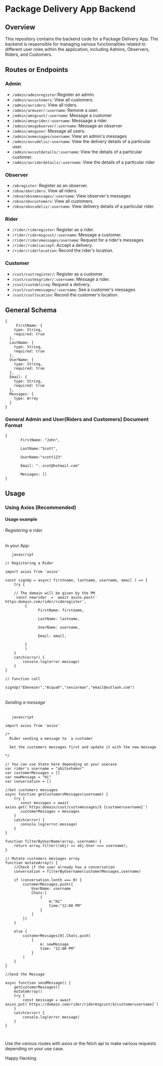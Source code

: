 # Package Delivery App Backend

## Overview

This repository contains the backend code for a Package Delivery App. The backend is responsible for managing various functionalities related to different user roles within the application, including Admins, Observers, Riders, and Customers.

## Routes or Endpoints

### Admin
- `/admin/adminregister`:Register an admin.
- `/admin/avcustomers`: View all customers.
- `/admin/avriders`: View all riders.
- `/admin/armuser/:username`: Remove a user.
- `/admin/amsgcust/:username`: Message a customer
- `/admin/amsgrider/:username`: Messaage a rider
- `/admin/amsgobserver/:username`: Message an observer
- `/admin/amsguser`: Message all users.
- `/admin/avmessages/username`: View an admin's messages
- `/admin/avcudeliv/:username`: View the delivery details of a particular user.
- `/admin/avcustdetails/:username`: View the details of a particular customer.
- `/admin/avriderdetails/:username`: View the details of a particular rider

### Observer

- `/obregister`: Register as an observer.
- `/obse/obvriders`: View all riders.
- `/obse/obsvmessages/:username`: View observer's messages
- `/obse/obvcustomers`: View all customers.
- `/obse/obvcudeliv/:username`: View delivery details of a particular rider.

### Rider

- `/rider/rideregister`: Register as a rider.
- `/rider/ridermsgcust/:username`: Message a customer.
- `/rider/ridervmessages/username`: Request for a rider's messages
- `/rider/rideliaccept`: Accept a delivery.
- `/rider/riderlocation`: Record the rider's location.

### Customer

- `/cust/custregister/`: Register as a customer.
- `/cust/custmsgrider/:username`: Message a rider.
- `/cust/custdelireq`: Request a delivery.
- `/cust/custvmessages/:username`: See a customer's messages
- `/cust/custlocation`: Record the customer's location.

## General Schema

```
{
     FirstName: {
    type: String,
    required: true
  },
  LastName: {
    type: String,
    required: true
  },
  UserName: {
    type: String,
    required: true
  },
  Email: {
    type: String,
    required: true
  },
  Messages: {
    type: Array
  }
}
```

### General Admin and User(Riders and Customers) Document Format

```
{
       FirstName: "John",

       LastName:"Scott",

       UserName:"scott123"

       Email: "..scot@hotmail.com"

       Messages: []
}
```

## Usage

### Using Axios (Recommended)

#### Usage example

###### Registering a rider
In your App:

```
   javascript

// Registering a Rider

import axios from 'axios'

const signUp = async( firstname, lastname, username, email ) => {
    try {

    // The domain will be given by the PM
     const newrider  =  await axios.post(' https:domain.com/rider/rideregister',
         {
               FirstName: firstname,

               LastName: lastname,

               UserName: username,

               Email: email,

         }
         )
    }
    catch(error) {
        console.log(error.message)
    }
}

// function call

signUp("Ebenezer","Acquah","seniorman","email@outlook.com")


```


###### Sending a message

```
   javascript

import axios from 'axios'

/* 
  Rider sending a message to  a customer

  Get the customers messages first and update it with the new message

*/

// You can use State here depending on your usecase
var rider's username = "abitoshaker"
var customerMessages = []
var newMessage = "Hi"
var conversation = []

//Get customers messages
async function getCustomersMessages(username) {
    try {
       const messages = await axios.get(`https:domain/cust/custvmessages/$ {customerusername}`)
       customerMessages = messages
    }
    catch(error) { 
       console.log(error.message)
    }
} 

function filterByUserName(array, username) {
    return array.filter((obj) => obj.User === username);
}

// Mutate customers messages array
function mutateArray() {
    //Check if the user already has a conversation
    conversation = filterByUsername(customerMessages,username)

    if (conversation.lenth === 0) {
        customerMessages.push({
            UserName: username
            Chats:[
                {
                    m:"Hi"
                    time:"12:00 PM"
                }
            ]
        })
    }

    else {
        customerMessages[0].Chats.push(
            {
                m: newMessage
                time: "12:00 PM"
            }
        )
    }
}

//Send the Message

async function sendMessage() {
    getCustomerMessages()
    mutateArray()
    try {
        const messsage = await axios.put(`https://domain.com/rider/ridermsgcust/${customerusername}`)
    }
    catch(error) {
        console.log(error.message)
    }
}



```

Use the various routes with axios or the fetch api to make various requests depending
on your use case.

Happy Hacking.










